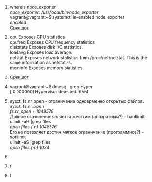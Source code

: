 1. whereis node_exporter<br>
*node_exporter: /usr/local/bin/node_exporter* <br>vagrant@vagrant:~$ systemctl is-enabled node_exporter
<br>*enabled*<br>[Сриншот](https://disk.yandex.ru/i/lgbOPtysNTrk2Q) 
2. cpu	Exposes CPU statistics<br>
cpufreq	Exposes CPU frequency statistics<br>
diskstats	Exposes disk I/O statistics.<br>
loadavg	Exposes load average.<br>
netstat	Exposes network statistics from /proc/net/netstat. This is the same information as netstat -s.<br>
meminfo	Exposes memory statistics.<br>

3. [Сриншот](https://disk.yandex.ru/i/-oeJmyyhxJB6AA)
4. vagrant@vagrant:~$ dmesg | grep Hyper<br>
[    0.000000] Hypervisor detected: KVM
5. sysctl fs.nr_open - ограничение одноврменно открытых файлов.<br>sysctl fs.nr_open
<br>*fs.nr_open = 1048576*<br>Данное оганичение является жестким (аппаратным?) - hardlimit<br>ulimit -aH |grep files<br>
*open files                      (-n) 1048576*<br>Его не позволяет достич мягкое ограничение (программное?) - softlimit<br>ulimit -aS |grep files
<br>*open files                      (-n) 1024*
6. 
7. f
8. f